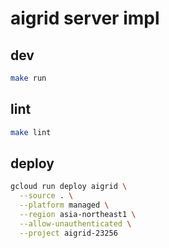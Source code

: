 # aigrid server impl

## dev

```bash
make run
```

## lint

```bash
make lint
```

## deploy

```bash
gcloud run deploy aigrid \
  --source . \
  --platform managed \
  --region asia-northeast1 \
  --allow-unauthenticated \
  --project aigrid-23256
```
